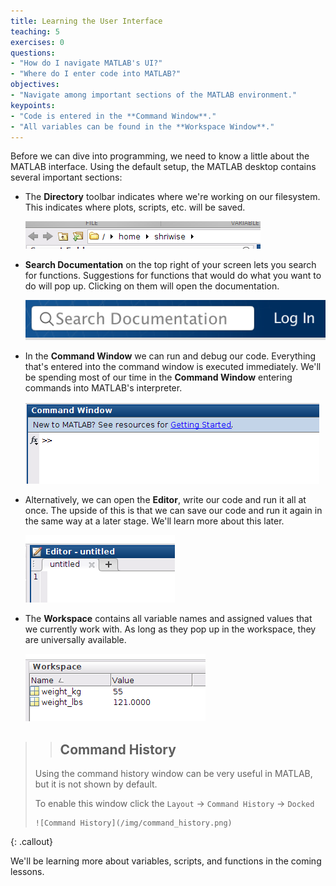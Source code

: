```yaml
---
title: Learning the User Interface
teaching: 5
exercises: 0
questions:
- "How do I navigate MATLAB's UI?"
- "Where do I enter code into MATLAB?"
objectives:
- "Navigate among important sections of the MATLAB environment."
keypoints:
- "Code is entered in the **Command Window**."
- "All variables can be found in the **Workspace Window**."
---
```


Before we can dive into programming, we need to know a little about the MATLAB interface.
Using the default setup, the MATLAB desktop contains several important sections:

* The **Directory** toolbar indicates where we're working on our filesystem.
This indicates where plots, scripts, etc. will be saved.

     ![Directory Toolbar](/img/directory_bar.png)

* **Search Documentation** on the top right of your screen lets you search for functions.
Suggestions for functions that would do what you want to do will pop up.
Clicking on them will open the documentation.

     ![Search Documentation](/img/search_docs.png)

* In the **Command Window** we can run and debug our code. Everything that's entered into the command window is executed immediately. We'll be spending most of our time in the **Command Window** entering commands into MATLAB's interpreter.

     ![Command Window](/img/command_window.png)

* Alternatively, we can open the **Editor**, write our code and run it all at once.
The upside of this is that
we can save our code and run it again in the same way at a later stage. We'll learn more about this later.

     ![Editor Window](/img/editor_window.png)

* The **Workspace** contains all variable names and assigned values that we currently work with.
  As long as they pop up in the workspace, they are universally available.

     ![Workspace Window](/img/workspace_window.png)

>> ## Command History
> Using the command history window can be very useful in MATLAB, but
> it is not shown by default.
>
> To enable this window click the `Layout` -> `Command History` -> `Docked`
>
>     ![Command History](/img/command_history.png)
>
{: .callout}

We'll be learning more about variables, scripts, and functions in the coming lessons.